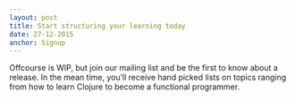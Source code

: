 ```yaml
---
layout: post
title: Start structuring your learning today
date: 27-12-2015
anchor: Signup
---
```

Offcourse is WIP, but join our mailing list and be the first to know about a release. In the mean time, you’ll receive hand picked lists on topics ranging from how to learn Clojure to become a functional programmer.
